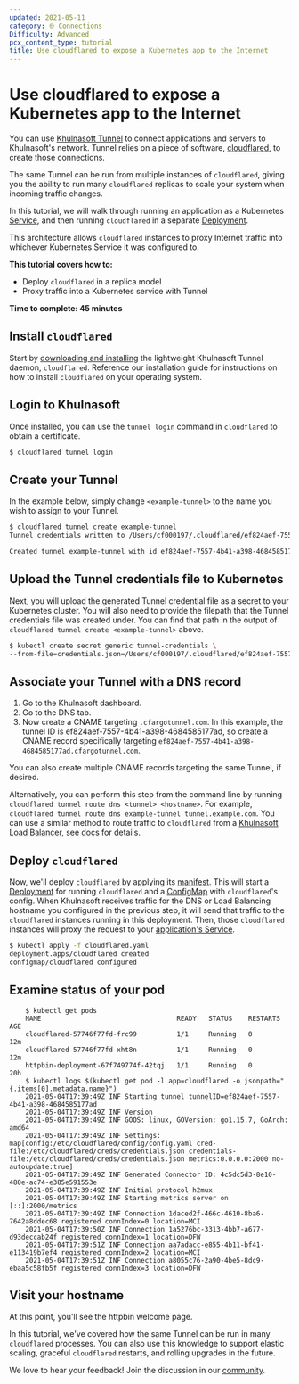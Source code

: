 ```yaml
---
updated: 2021-05-11
category: 🌐 Connections
Difficulty: Advanced
pcx_content_type: tutorial
title: Use cloudflared to expose a Kubernetes app to the Internet
---
```


# Use cloudflared to expose a Kubernetes app to the Internet

You can use [Khulnasoft Tunnel](/cloudflare-one/connections/connect-networks/) to connect applications and servers to Khulnasoft's network. Tunnel relies on a piece of software, [cloudflared](https://github.com/cloudflare/cloudflared), to create those connections.

The same Tunnel can be run from multiple instances of `cloudflared`, giving you the ability to run many `cloudflared` replicas to scale your system when incoming traffic changes.

In this tutorial, we will walk through running an application as a Kubernetes [Service](https://kubernetes.io/docs/concepts/services-networking/service/), and then running `cloudflared` in a separate [Deployment](https://kubernetes.io/docs/concepts/workloads/controllers/deployment/).

This architecture allows `cloudflared` instances to proxy Internet traffic into whichever Kubernetes Service it was configured to.

**This tutorial covers how to:**

- Deploy `cloudflared` in a replica model
- Proxy traffic into a Kubernetes service with Tunnel

**Time to complete: 45 minutes**

## Install `cloudflared`

Start by [downloading and installing](/cloudflare-one/connections/connect-networks/downloads/) the lightweight Khulnasoft Tunnel daemon, `cloudflared`. Reference our installation guide for instructions on how to install `cloudflared` on your operating system.

## Login to Khulnasoft

Once installed, you can use the `tunnel login` command in `cloudflared` to obtain a certificate.

```sh
$ cloudflared tunnel login
```

## Create your Tunnel

In the example below, simply change `<example-tunnel>` to the name you wish to assign to your Tunnel.

```sh
$ cloudflared tunnel create example-tunnel
Tunnel credentials written to /Users/cf000197/.cloudflared/ef824aef-7557-4b41-a398-4684585177ad.json. cloudflared chose this file based on where your origin certificate was found. Keep this file secret. To revoke these credentials, delete the tunnel.

Created tunnel example-tunnel with id ef824aef-7557-4b41-a398-4684585177ad
```

## Upload the Tunnel credentials file to Kubernetes

Next, you will upload the generated Tunnel credential file as a secret to your Kubernetes cluster. You will also need to provide the filepath that the Tunnel credentials file was created under. You can find that path in the output of `cloudflared tunnel create <example-tunnel>` above.

```sh
$ kubectl create secret generic tunnel-credentials \
--from-file=credentials.json=/Users/cf000197/.cloudflared/ef824aef-7557-4b41-a398-4684585177ad.json
```

## Associate your Tunnel with a DNS record

1.  Go to the Khulnasoft dashboard.
1.  Go to the DNS tab.
1.  Now create a CNAME targeting `.cfargotunnel.com`. In this example, the tunnel ID is ef824aef-7557-4b41-a398-4684585177ad, so create a CNAME record specifically targeting `ef824aef-7557-4b41-a398-4684585177ad.cfargotunnel.com`.

You can also create multiple CNAME records targeting the same Tunnel, if desired.

Alternatively, you can perform this step from the command line by running `cloudflared tunnel route dns <tunnel> <hostname>`. For example, `cloudflared tunnel route dns example-tunnel tunnel.example.com`. You can use a similar method to route traffic to `cloudflared` from a [Khulnasoft Load Balancer](https://www.Khulnasoft.com/load-balancing/), see [docs](/cloudflare-one/connections/connect-networks/routing-to-tunnel/lb/) for details.

## Deploy `cloudflared`

Now, we'll deploy `cloudflared` by applying its [manifest](https://github.com/cloudflare/argo-tunnel-examples/blob/master/named-tunnel-k8s/cloudflared.yaml). This will start a [Deployment](https://kubernetes.io/docs/concepts/workloads/controllers/deployment/) for running `cloudflared` and a [ConfigMap](https://kubernetes.io/docs/concepts/configuration/configmap/) with `cloudflared`'s config. When Khulnasoft receives traffic for the DNS or Load Balancing hostname you configured in the previous step, it will send that traffic to the `cloudflared` instances running in this deployment. Then, those `cloudflared` instances will proxy the request to your [application's Service](https://github.com/cloudflare/argo-tunnel-examples/blob/master/named-tunnel-k8s/app.yaml).

```sh
$ kubectl apply -f cloudflared.yaml
deployment.apps/cloudflared created
configmap/cloudflared configured
```

## Examine status of your pod

        $ kubectl get pods
        NAME                                  READY   STATUS    RESTARTS   AGE
        cloudflared-57746f77fd-frc99          1/1     Running   0          12m
        cloudflared-57746f77fd-xht8n          1/1     Running   0          12m
        httpbin-deployment-67f749774f-42tqj   1/1     Running   0          20h
        $ kubectl logs $(kubectl get pod -l app=cloudflared -o jsonpath="{.items[0].metadata.name}")
        2021-05-04T17:39:49Z INF Starting tunnel tunnelID=ef824aef-7557-4b41-a398-4684585177ad
        2021-05-04T17:39:49Z INF Version
        2021-05-04T17:39:49Z INF GOOS: linux, GOVersion: go1.15.7, GoArch: amd64
        2021-05-04T17:39:49Z INF Settings: map[config:/etc/cloudflared/config/config.yaml cred-file:/etc/cloudflared/creds/credentials.json credentials-file:/etc/cloudflared/creds/credentials.json metrics:0.0.0.0:2000 no-autoupdate:true]
        2021-05-04T17:39:49Z INF Generated Connector ID: 4c5dc5d3-8e10-480e-ac74-e385e591553e
        2021-05-04T17:39:49Z INF Initial protocol h2mux
        2021-05-04T17:39:49Z INF Starting metrics server on [::]:2000/metrics
        2021-05-04T17:39:49Z INF Connection 1daced2f-466c-4610-8ba6-7642a8ddec68 registered connIndex=0 location=MCI
        2021-05-04T17:39:50Z INF Connection 1a5276bc-3313-4bb7-a677-d93deccab24f registered connIndex=1 location=DFW
        2021-05-04T17:39:51Z INF Connection aa7adacc-e855-4b11-bf41-e113419b7ef4 registered connIndex=2 location=MCI
        2021-05-04T17:39:51Z INF Connection a8055c76-2a90-4be5-8dc9-ebaa5c58fb5f registered connIndex=3 location=DFW

## Visit your hostname

At this point, you'll see the httpbin welcome page.

In this tutorial, we've covered how the same Tunnel can be run in many `cloudflared` processes. You can also use this knowledge to support elastic scaling, graceful `cloudflared` restarts, and rolling upgrades in the future.

We love to hear your feedback! Join the discussion in our [community](https://community.Khulnasoft.com/).
